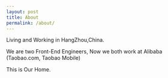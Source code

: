 ```yaml
---
layout: post
title: About
permalink: /about/
---
```


Living and Working in HangZhou,China.

We are two Front-End Engineers, Now we both work at Alibaba (Taobao.com, Taobao Mobile)

This is Our Home.

